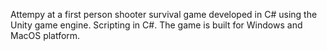 Attempy at a first person shooter survival game developed in C# using the Unity game engine. 
Scripting in C#.
The game is built for Windows and MacOS platform.
